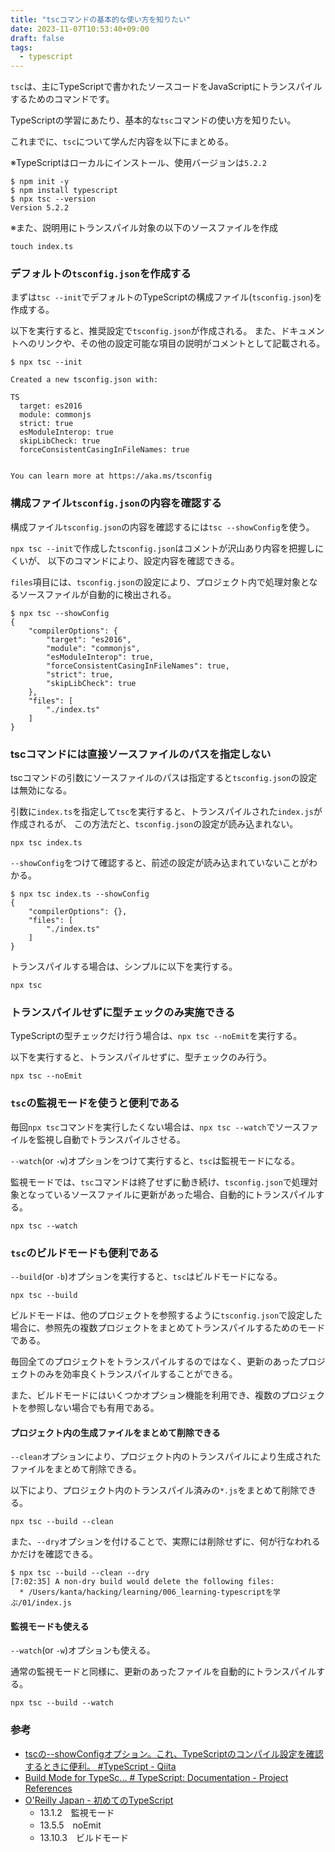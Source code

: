 ```yaml
---
title: "tscコマンドの基本的な使い方を知りたい"
date: 2023-11-07T10:53:40+09:00
draft: false
tags:
  - typescript
---
```


`tsc`は、主にTypeScriptで書かれたソースコードをJavaScriptにトランスパイルするためのコマンドです。

TypeScriptの学習にあたり、基本的な`tsc`コマンドの使い方を知りたい。

<!--more-->

これまでに、`tsc`について学んだ内容を以下にまとめる。

※TypeScriptはローカルにインストール、使用バージョンは`5.2.2`

```shell
$ npm init -y
$ npm install typescript
$ npx tsc --version
Version 5.2.2
```

※また、説明用にトランスパイル対象の以下のソースファイルを作成

```shell
touch index.ts
```

### デフォルトの`tsconfig.json`を作成する

まずは`tsc --init`でデフォルトのTypeScriptの構成ファイル(`tsconfig.json`)を作成する。

以下を実行すると、推奨設定で`tsconfig.json`が作成される。
また、ドキュメントへのリンクや、その他の設定可能な項目の説明がコメントとして記載される。

```shell
$ npx tsc --init

Created a new tsconfig.json with:
                                                                                                                     TS
  target: es2016
  module: commonjs
  strict: true
  esModuleInterop: true
  skipLibCheck: true
  forceConsistentCasingInFileNames: true


You can learn more at https://aka.ms/tsconfig
```

### 構成ファイル`tsconfig.json`の内容を確認する

構成ファイル`tsconfig.json`の内容を確認するには`tsc --showConfig`を使う。

`npx tsc --init`で作成した`tsconfig.json`はコメントが沢山あり内容を把握しにくいが、
以下のコマンドにより、設定内容を確認できる。

`files`項目には、`tsconfig.json`の設定により、プロジェクト内で処理対象となるソースファイルが自動的に検出される。

```shell
$ npx tsc --showConfig
{
    "compilerOptions": {
        "target": "es2016",
        "module": "commonjs",
        "esModuleInterop": true,
        "forceConsistentCasingInFileNames": true,
        "strict": true,
        "skipLibCheck": true
    },
    "files": [
        "./index.ts"
    ]
}
```

### tscコマンドには直接ソースファイルのパスを指定しない

tscコマンドの引数にソースファイルのパスは指定すると`tsconfig.json`の設定は無効になる。

引数に`index.ts`を指定して`tsc`を実行すると、トランスパイルされた`index.js`が作成されるが、
この方法だと、`tsconfig.json`の設定が読み込まれない。

```shell
npx tsc index.ts
```

`--showConfig`をつけて確認すると、前述の設定が読み込まれていないことがわかる。

```shell
$ npx tsc index.ts --showConfig
{
    "compilerOptions": {},
    "files": [
        "./index.ts"
    ]
}
```

トランスパイルする場合は、シンプルに以下を実行する。

```shell
npx tsc
```

### トランスパイルせずに型チェックのみ実施できる

TypeScriptの型チェックだけ行う場合は、`npx tsc --noEmit`を実行する。

以下を実行すると、トランスパイルせずに、型チェックのみ行う。

```shell
npx tsc --noEmit
```

### `tsc`の監視モードを使うと便利である

毎回`npx tsc`コマンドを実行したくない場合は、`npx tsc --watch`でソースファイルを監視し自動でトランスパイルさせる。

`--watch`(or `-w`)オプションをつけて実行すると、`tsc`は監視モードになる。

監視モードでは、`tsc`コマンドは終了せずに動き続け、`tsconfig.json`で処理対象となっているソースファイルに更新があった場合、自動的にトランスパイルする。

```shell
npx tsc --watch
```

### `tsc`のビルドモードも便利である

`--build`(or `-b`)オプションを実行すると、`tsc`はビルドモードになる。

```shell
npx tsc --build
```

ビルドモードは、他のプロジェクトを参照するように`tsconfig.json`で設定した場合に、参照先の複数プロジェクトをまとめてトランスパイルするためのモードである。

毎回全てのプロジェクトをトランスパイルするのではなく、更新のあったプロジェクトのみを効率良くトランスパイルすることができる。

また、ビルドモードにはいくつかオプション機能を利用でき、複数のプロジェクトを参照しない場合でも有用である。

#### プロジェクト内の生成ファイルをまとめて削除できる

`--clean`オプションにより、プロジェクト内のトランスパイルにより生成されたファイルをまとめて削除できる。

以下により、プロジェクト内のトランスパイル済みの`*.js`をまとめて削除できる。

```shell
npx tsc --build --clean
```

また、`--dry`オプションを付けることで、実際には削除せずに、何が行なわれるかだけを確認できる。

```shell
$ npx tsc --build --clean --dry
[7:02:35] A non-dry build would delete the following files:
  * /Users/kanta/hacking/learning/006_learning-typescriptを学ぶ/01/index.js
```

#### 監視モードも使える

`--watch`(or `-w`)オプションも使える。

通常の監視モードと同様に、更新のあったファイルを自動的にトランスパイルする。

```shell
npx tsc --build --watch
```

### 参考

- [tscの--showConfigオプション。これ、TypeScriptのコンパイル設定を確認するときに便利。 #TypeScript - Qiita](https://qiita.com/suin/items/f562db2bd15f1cc91017)
- [Build Mode for TypeSc... # TypeScript: Documentation - Project References](https://www.typescriptlang.org/docs/handbook/project-references.html#build-mode-for-typescript)
- [O'Reilly Japan - 初めてのTypeScript](https://www.oreilly.co.jp/books/9784814400362/)
  - 13.1.2　監視モード
  - 13.5.5　noEmit
  - 13.10.3　ビルドモード
